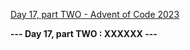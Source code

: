 [Day 17, part TWO - Advent of Code 2023](https://adventofcode.com/2023/day/17)

**--- Day 17, part TWO : XXXXXX ---**

